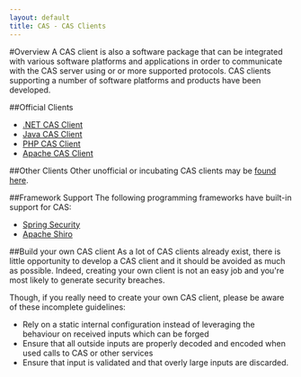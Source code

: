 ```yaml
---
layout: default
title: CAS - CAS Clients
---
```


#Overview
A CAS client is also a software package that can be integrated with various software platforms and applications in order to communicate with the CAS server using or or more supported protocols. CAS clients supporting a number of software platforms and products have been developed.


##Official Clients
* [.NET CAS Client](https://github.com/Jasig/dotnet-cas-client)
* [Java CAS Client](https://github.com/Jasig/java-cas-client)
* [PHP CAS Client](https://github.com/Jasig/phpCAS)
* [Apache CAS Client](https://github.com/Jasig/mod_auth_cas)


##Other Clients
Other unofficial or incubating CAS clients may be [found here](https://wiki.jasig.org/display/CASC).


##Framework Support
The following programming frameworks have built-in support for CAS:

* [Spring Security](http://static.springsource.org/spring-security/site/)
* [Apache Shiro](http://shiro.apache.org/cas.html)



##Build your own CAS client
As a lot of CAS clients already exist, there is little opportunity to develop a CAS client and it should be avoided as much as possible. Indeed, creating your own client is not an easy job and you're most likely to generate security breaches.

Though, if you really need to create your own CAS client, please be aware of these incomplete guidelines:
* Rely on a static internal configuration instead of leveraging the behaviour on received inputs which can be forged
* Ensure that all outside inputs are properly decoded and encoded when used calls to CAS or other services
* Ensure that input is validated and that overly large inputs are discarded.

